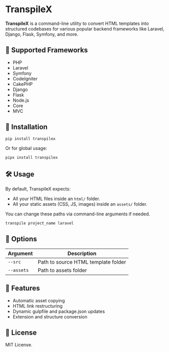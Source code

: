 # TranspileX

**TranspileX** is a command-line utility to convert HTML templates into structured codebases for various popular backend frameworks like Laravel, Django, Flask, Symfony, and more.

## 🧩 Supported Frameworks

- PHP
- Laravel
- Symfony
- CodeIgniter
- CakePHP
- Django
- Flask
- Node.js
- Core
- MVC

## 🚀 Installation

```bash
pip install transpilex
```

Or for global usage:

```bash
pipx install transpilex
```

## 🛠️ Usage

By default, TranspileX expects:

- All your HTML files inside an `html/` folder.
- All your static assets (CSS, JS, images) inside an `assets/` folder.

You can change these paths via command-line arguments if needed.

```bash
transpile project_name laravel
```

## 📂 Options

| Argument        | Description                                   |
|-----------------|-----------------------------------------------|
| `--src`   | Path to source HTML template folder           |
| `--assets` | Path to assets folder                         |

## 🔧 Features

- Automatic asset copying
- HTML link restructuring
- Dynamic gulpfile and package.json updates
- Extension and structure conversion


## 📄 License

MIT License.

